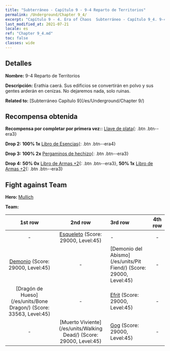 ```yaml
---
title: "Subterráneo - Capítulo 9 - 9-4 Reparto de Territorios"
permalink: /Underground/Chapter 9_4/
excerpt: "Capítulo 9 - 4. Era of Chaos  Subterráneo - Capítulo 9_4. 9-4 Reparto de Territorios"
last_modified_at: 2021-07-21
locale: es
ref: "Chapter 9_4.md"
toc: false
classes: wide
---
```


## Detalles

 **Nombre:** 9-4 Reparto de Territorios

 **Descripción:** Erathia caerá. Sus edificios se convertirán en polvo y sus gentes arderán en cenizas. No dejaremos nada, solo ruinas.

 **Related to:** [Subterráneo Capítulo 9](/es/Underground/Chapter 9/)

## Recompensa obtenida

 **Recompensa por completar por primera vez::** [Llave de plata](/ItemsES/con_693/){: .btn .btn--era3}

 **Drop 2:** **100% 1x** [Libro de Esencias](/ItemsES/mat_39/){: .btn .btn--era4}

 **Drop 3:** **100% 2x** [Pergaminos de hechizo](/ItemsES/con_694/){: .btn .btn--era3}

 **Drop 4:** **50% 0x** [Libro de Armas +2](/ItemsES/mat_32/){: .btn .btn--era3}, **50% 1x** [Libro de Armas +2](/ItemsES/mat_32/){: .btn .btn--era3}


## Fight against Team
 **Hero:** [Mullich](/es/heroes/Mullich/)

 **Team:**


  | 1st row | 2nd row | 3rd row | 4th row |
  |:----:|:----:|:----|:----:|
  | - | [Esqueleto](/es/units/Skeleton/) (Score: 29000, Level:45)  | - | - |
  | [Demonio](/es/units/Demon/) (Score: 29000, Level:45)  | - | [Demonio del Abismo](/es/units/Pit Fiend/) (Score: 29000, Level:45)  | - |
  | [Dragón de Hueso](/es/units/Bone Dragon/) (Score: 33563, Level:45)  | - | [Efrit](/es/units/Efreeti/) (Score: 29000, Level:45)  | - |
  | - | [Muerto Viviente](/es/units/Walking Dead/) (Score: 29000, Level:45)  | [Gog](/es/units/Gog/) (Score: 29000, Level:45)  | - |


